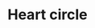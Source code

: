 ---
title: Heart circle
tags: ["heart", "circle", "love", "like", "romance"]
icon: heart-circle
svg: '<svg xmlns="http://www.w3.org/2000/svg" width="24" height="24" fill="none" viewBox="0 0 24 24" stroke-width="1.5" stroke-linecap="round" stroke-linejoin="round" stroke="currentColor"><circle cx="12" cy="12.5" r="9"/><path d="M10.291 10a1.78 1.78 0 0 0-1.781 1.781C8.51 13.75 11.885 16 11.885 16s3.375-2.25 3.375-4.219c0-1.219-.797-1.781-1.781-1.781-.698 0-1.302.4-1.594.985A1.781 1.781 0 0 0 10.291 10Z"/></svg>'
---